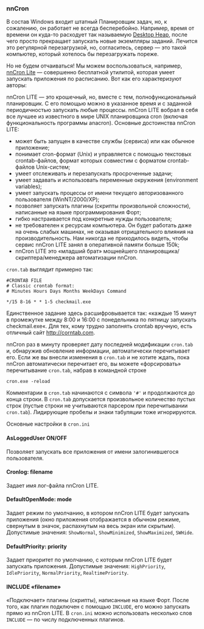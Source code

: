 ### nnCron

В состав Windows входит штатный Планировщик задач, но, к сожалению, он работает не всегда бесперебойно. Например, время от времени он куда-то расходует так называемую [Desktop Heap](https://docs.microsoft.com/en-us/archive/blogs/ntdebugging/desktop-heap-overview), после чего просто прекращает запускать новые экземпляры заданий. Лечится это регулярной перезагрузкой, но, согласитесь, сервер — это такой компьютер, который хотелось бы перезагружать пореже.

Но не будем отчаиваться! Мы можем воспользоваться, например, [nnCron Lite](http://www.nncron.ru/index_ru.shtml) — совершенно бесплатной утилитой, которая умеет запускать приложения по расписанию. Вот как его характеризуют авторы:

nnCron LITE — это крошечный, но, вместе с тем, полнофункциональный планировщик. С его помощью можно в указанное время и с заданной периодичностью запускать любые процессы. nnCron LITE вобрал в себя все лучшее из известного в мире UNIX планировщика cron (включая функциональность программы anacron). Основные достоинства nnCron LITE:

* может быть запущен в качестве службы (сервиса) или как обычное приложение;
* понимает cron-формат (Unix) и управляется с помощью текстовых crontab-файлов, формат которых совместим с форматом crontab-файлов Unix-систем;
* умеет отслеживать и перезапускать просроченные задачи;
* умеет задавать и использовать переменные окружения (environment variables);
* умеет запускать процессы от имени текущего авторизованного пользователя (WinNT/2000/XP);
* позволяет запускать плагины (скрипты произвольной сложности), написанные на языке программирования Форт;
* гибко настраивается под конкретные нужды пользователя;
* не требователен к ресурсам компьютера. Он будет работать даже на очень слабых машинах, не оказывая отрицательного влияния на производительность. Нам никогда не приходилось видеть, чтобы сервис nnCron LITE занял в оперативной памяти больше 150k;
* nnCron LITE это «младший брат» мощнейшего планировщика/скриптера/менеджера автоматизации nnCron.

`cron.tab` выглядит примерно так:

```
#CRONTAB FILE
# Classic crontab format:
# Minutes Hours Days Months WeekDays Command

*/15 8-16 * * 1-5 checkmail.exe
```

Единственное задание здесь расшифровывается так: «каждые 15 минут в промежутке между 8:00 и 16:00 с понедельника по пятницу запускать checkmail.exe«. Для тех, кому трудно заполнять crontab вручную, есть отличный сайт http://corntab.com.

nnCron раз в минуту проверяет дату последней модификации `cron.tab` и, обнаружив обновление информации, автоматически перечитывает его. Если же вы внесли изменения в `cron.tab` и не хотите ждать, пока nnCron автоматически перечитает его, вы можете «форсировать» перечитывание `cron.tab`, набрав в командной строке

```shell
cron.exe -reload
```

Комментарии в `cron.tab` начинаются с символа `'#'` и продолжаются до конца строки. В `cron.tab` допускается произвольное количество пустых строк (пустые строки не учитываются парсером при перечитывании `cron.tab`). Лидирующие пробелы и знаки табуляции тоже игнорируются.

Основные настройки в `cron.ini`

#### AsLoggedUser ON/OFF

Позволяет запускать все приложения от имени залогинившегося пользователя.

#### Cronlog: filename

Задает имя лог-файла nnCron LITE.

#### DefaultOpenMode: mode

Задает режим по умолчанию, в котором nnCron LITE будет запускать приложения (окно приложения отображается в обычном режиме, свернутым в значок, распахнутым на весь экран или скрытым). Допустимые значения: `ShowNormal`, `ShowMinimized`, `ShowMaximized`, `SWHide`.

#### DefaultPriority: priority

Задает приоритет по умолчанию, с которым nnCron LITE будет запускать приложения. Допустимые значения: `HighPriority`, `IdlePriority`, `NormalPriority`, `RealtimePriority`.

#### INCLUDE «filename»

«Подключает» плагины (скрипты), написанные на языке Форт. После того, как плагин подключен с помощью `INCLUDE`, его можно запускать прямо из nnCron LITE. В `cron.ini` можно использовать несколько слов `INCLUDE` — по числу подключенных плагинов.
